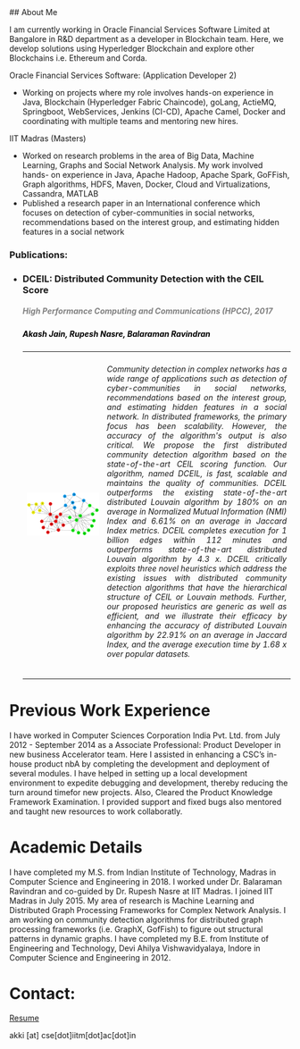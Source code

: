 <title> Akash Jain </title> 
## About Me

I am currently working in Oracle Financial Services Software Limited at Bangalore in R&D department as a developer in Blockchain team. Here, we develop solutions using Hyperledger Blockchain and explore other Blockchains i.e. Ethereum and Corda.

Oracle Financial Services Software: (Application Developer 2)
   - Working on projects where my role involves hands-on experience in Java, Blockchain (Hyperledger Fabric Chaincode), goLang, ActieMQ,      Springboot, WebServices, Jenkins (CI-CD), Apache Camel, Docker and coordinating with multiple teams and mentoring new hires.

IIT Madras (Masters)
   - Worked on research problems in the area of Big Data, Machine Learning, Graphs and Social Network Analysis. My work involved hands-      on experience in Java, Apache Hadoop, Apache Spark, GoFFish, Graph algorithms, HDFS, Maven, Docker, Cloud and Virtualizations,          Cassandra, MATLAB
   - Published a research paper in an International conference which focuses on detection of cyber-communities in social networks,            recommendations based on the interest group, and estimating hidden features in a social network

### Publications:
<ul>
<li> <h3>DCEIL: Distributed Community Detection with the CEIL Score</h3><font color="grey"><h5><i><b> High Performance Computing and Communications (HPCC), 2017</b></i></h5></font>
   <font color="black"><h5> Akash Jain, Rupesh Nasre, Balaraman Ravindran </h5></font>
<table width="100%" align="center" border="0" cellspacing="0">
    <tr>
      <td width="30%">
      <img src='/images/community.png'>         
      </td>
      <td valign="top" width="70%"> 
        <div style = "text-align: justify"> <h6> Community detection in complex networks has a wide range of applications such as detection of cyber-communities in social networks, recommendations based on the interest group, and estimating hidden features in a social network. In distributed frameworks, the primary focus has been scalability. However, the accuracy of the algorithm's output is also critical. We propose the first distributed community detection algorithm based on the state-of-the-art CEIL scoring function. Our algorithm, named DCEIL, is fast, scalable and maintains the quality of communities. DCEIL outperforms the existing state-of-the-art distributed Louvain algorithm by 180% on an average in Normalized Mutual Information (NMI) Index and 6.61% on an average in Jaccard Index metrics. DCEIL completes execution for 1 billion edges within 112 minutes and outperforms state-of-the-art distributed Louvain algorithm by 4.3 x. DCEIL critically exploits three novel heuristics which address the existing issues with distributed community detection algorithms that have the hierarchical structure of CEIL or Louvain methods. Further, our proposed heuristics are generic as well as efficient, and we illustrate their efficacy by enhancing the accuracy of distributed Louvain algorithm by 22.91% on an average in Jaccard Index, and the average execution time by 1.68 x over popular datasets.</h6></div>
        <ul>
        </ul></td></tr>
   </table>
   </li></ul>

# Previous Work Experience
I have worked in Computer Sciences Corporation India Pvt. Ltd. from July 2012 - September 2014 as a Associate Professional: Product Developer in new business Accelerator team. Here I assisted in enhancing a CSC’s in-house product nbA by completing the development and deployment of several modules. I have helped in setting up a local development environment to expedite debugging and development, thereby reducing the turn around timefor new projects. Also, Cleared the Product Knowledge Framework Examination. I provided support and fixed bugs also mentored and taught new resources to work collaboratly.

# Academic Details
I have completed my M.S. from Indian Institute of Technology, Madras in Computer Science and Engineering in 2018. I worked under Dr. Balaraman Ravindran and co-guided by Dr. Rupesh Nasre at IIT Madras. I joined IIT Madras in July 2015. My area of research is Machine Learning and Distributed Graph Processing Frameworks for Complex Network Analysis. I am working on community detection algorithms for distributed graph processing frameworks (i.e. GraphX, GofFish) to figure out structural patterns in dynamic graphs.
I have completed my B.E. from Institute of Engineering and Technology, Devi Ahilya Vishwavidyalaya, Indore in Computer Science and Engineering in 2012.

# Contact:

[Resume](Akash_Jain_MS_IITM_3_Years_Oracle.pdf)

akki [at] cse[dot]iitm[dot]ac[dot]in
